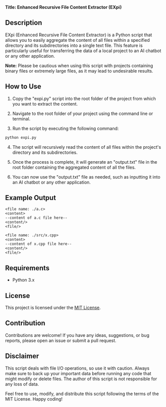 **Title: Enhanced Recursive File Content Extractor (EXpi)**

## Description

EXpi (Enhanced Recursive File Content Extractor) is a Python script that allows you to easily aggregate the content of all files within a specified directory and its subdirectories into a single text file. This feature is particularly useful for transferring the data of a local project to an AI chatbot or any other application.

**Note:** Please be cautious when using this script with projects containing binary files or extremely large files, as it may lead to undesirable results.

## How to Use

1. Copy the "expi.py" script into the root folder of the project from which you want to extract the content.

2. Navigate to the root folder of your project using the command line or terminal.

3. Run the script by executing the following command:

```bash
python expi.py
```

4. The script will recursively read the content of all files within the project's directory and its subdirectories.

5. Once the process is complete, it will generate an "output.txt" file in the root folder containing the aggregated content of all the files.

6. You can now use the "output.txt" file as needed, such as inputting it into an AI chatbot or any other application.

## Example Output

```
<file name: ./a.c>
<content>
--content of a.c file here--
<content/>
<file/>

<file name: ./src/x.cpp>
<content>
--content of x.cpp file here--
<content/>
<file/>
```

## Requirements

- Python 3.x

## License

This project is licensed under the [MIT License](LICENSE).

## Contribution

Contributions are welcome! If you have any ideas, suggestions, or bug reports, please open an issue or submit a pull request.

## Disclaimer

This script deals with file I/O operations, so use it with caution. Always make sure to back up your important data before running any code that might modify or delete files. The author of this script is not responsible for any loss of data.

Feel free to use, modify, and distribute this script following the terms of the MIT License. Happy coding!
